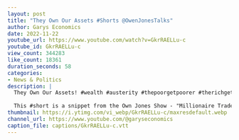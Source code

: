 ```yaml
---
layout: post
title: "They Own Our Assets #Shorts @OwenJonesTalks"
author: Garys Economics
date: 2022-11-22
youtube_url: https://www.youtube.com/watch?v=GkrRAELLu-c
youtube_id: GkrRAELLu-c
view_count: 344283
like_count: 18361
duration_seconds: 58
categories:
- News & Politics
description: |
  They Own Our Assets! #wealth #austerity #thepoorgetpoorer #therichgetricher #wealthinequality #enoughisenough #billionairre #whoownsus #owenjones 
  
  This #short is a snippet from the Own Jones Show - "Millionaire Trader Destroys The Case for Austerity"
thumbnail: https://i.ytimg.com/vi_webp/GkrRAELLu-c/maxresdefault.webp
channel_url: https://www.youtube.com/@garyseconomics
caption_file: captions/GkrRAELLu-c.vtt
---
```

